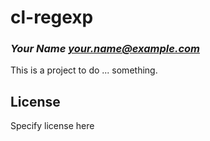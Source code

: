 # cl-regexp
### _Your Name <your.name@example.com>_

This is a project to do ... something.

## License

Specify license here

